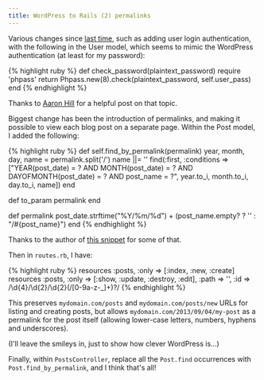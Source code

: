 ```yaml
---
title: WordPress to Rails (2) permalinks
---
```


Various changes since <a title="WordPress to Rails (1) schema and scaffold" href="/2013/09/03/wordpress-to-rails-1-schema-and-scaffold/">last time</a>, such as adding user login authentication, with the following in the User model, which seems to mimic the WordPress authentication (at least for my password):

{% highlight ruby %}
def check_password(plaintext_password)
  require 'phpass'
  return Phpass.new(8).check(plaintext_password, self.user_pass)
end
{% endhighlight %}

Thanks to <a href="http://blog.amhill.net/2012/03/13/authenticating-against-wordpress-in-rails-3/">Aaron Hill</a> for a helpful post on that topic.

Biggest change has been the introduction of permalinks, and making it possible to view each blog post on a separate page. Within the Post model, I added the following:

{% highlight ruby %}
def self.find_by_permalink(permalink)
  year, month, day, name = permalink.split('/')
  name ||= ''
  find(:first, :conditions => ["YEAR(post_date) = ? AND MONTH(post_date) = ? AND DAYOFMONTH(post_date) = ? AND post_name = ?", year.to_i, month.to_i, day.to_i, name])
end

def to_param
  permalink
end

def permalink
  post_date.strftime("%Y/%m/%d") + (post_name.empty? ? '' : "/#{post_name}")
end
{% endhighlight %}

Thanks to the author of <a href="http://www.dzone.com/snippets/use-contents-wordpress">this snippet</a> for some of that.

Then in <code>routes.rb</code>, I have:

{% highlight ruby %}
resources :posts, :only => [:index, :new, :create]
resources :posts, :only => [:show, :update, :destroy, :edit], :path => '', :id => /\d{4}\/\d{2}\/\d{2}(\/[0-9a-z\-_]+)?/
{% endhighlight %}

This preserves <code>mydomain.com/posts</code> and <code>mydomain.com/posts/new</code> URLs for listing and creating posts, but allows <code>mydomain.com/2013/09/04/my-post</code> as a permalink for the post itself (allowing lower-case letters, numbers, hyphens and underscores).

(I'll leave the smileys in, just to show how clever WordPress is...)

Finally, within <code>PostsController</code>, replace all the <code>Post.find</code> occurrences with <code>Post.find_by_permalink</code>, and I think that's all!